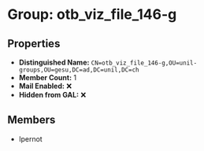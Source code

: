 # Group: otb_viz_file_146-g

## Properties

- **Distinguished Name:** `CN=otb_viz_file_146-g,OU=unil-groups,OU=gesu,DC=ad,DC=unil,DC=ch`
- **Member Count:** 1
- **Mail Enabled:** ❌
- **Hidden from GAL:** ❌

## Members

- lpernot
